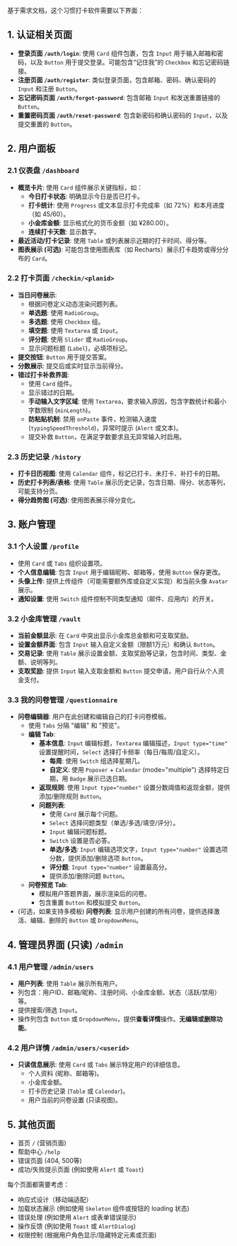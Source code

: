 基于需求文档，这个习惯打卡软件需要以下界面：

## 1. 认证相关页面
<!-- AuthDemo.tsx -->
- **登录页面 `/auth/login`**: 使用 `Card` 组件包裹，包含 `Input` 用于输入邮箱和密码，以及 `Button` 用于提交登录。可能包含“记住我”的 `Checkbox` 和忘记密码链接。
- **注册页面 `/auth/register`**: 类似登录页面，包含邮箱、密码、确认密码的 `Input` 和注册 `Button`。
- **忘记密码页面 `/auth/forgot-password`**: 包含邮箱 `Input` 和发送重置链接的 `Button`。
- **重置密码页面 `/auth/reset-password`**: 包含新密码和确认密码的 `Input`，以及提交重置的 `Button`。

## 2. 用户面板
### 2.1 仪表盘 `/dashboard`
<!-- DashboardDemo.tsx -->
- **概览卡片**: 使用 `Card` 组件展示关键指标，如：
    - **今日打卡状态**: 明确显示今日是否已打卡。
    - **打卡统计**: 使用 `Progress` 或文本显示打卡完成率（如 72%）和本月进度（如 45/60）。
    - **小金库金额**: 显示格式化的货币金额（如 ¥280.00）。
    - **连续打卡天数**: 显示数字。
- **最近活动/打卡记录**: 使用 `Table` 或列表展示近期的打卡时间、得分等。
- **图表展示 (可选)**: 可能包含使用图表库（如 Recharts）展示打卡趋势或得分分布的 `Card`。

### 2.2 打卡页面 `/checkin/<planid>`
<!-- CheckinDemo.tsx & MakeupCheckinDemo.tsx -->
- **当日问卷展示**:
    - 根据问卷定义动态渲染问题列表。
    - **单选题**: 使用 `RadioGroup`。
    - **多选题**: 使用 `Checkbox` 组。
    - **填空题**: 使用 `Textarea` 或 `Input`。
    - **评分题**: 使用 `Slider` 或 `RadioGroup`。
    - 显示问题标题 (`Label`)，必填项标记。
- **提交按钮**: `Button` 用于提交答案。
- **分数展示**: 提交后或实时显示当前得分。
- **错过打卡补救界面**:
    - 使用 `Card` 组件。
    - 显示错过的日期。
    - **手动输入文字区域**: 使用 `Textarea`，要求输入原因，包含字数统计和最小字数限制 (`minLength`)。
    - **防粘贴机制**: 禁用 `onPaste` 事件，检测输入速度 (`typingSpeedThreshold`)，异常时提示 (`Alert` 或文本)。
    - 提交补救 `Button`，在满足字数要求且无异常输入时启用。

### 2.3 历史记录 `/history`
<!-- HistoryDemo.tsx -->
- **打卡日历视图**: 使用 `Calendar` 组件，标记已打卡、未打卡、补打卡的日期。
- **历史打卡列表/表格**: 使用 `Table` 展示历史记录，包含日期、得分、状态等列，可能支持分页。
- **得分趋势图 (可选)**: 使用图表展示得分变化。

## 3. 账户管理
### 3.1 个人设置 `/profile`
<!-- SettingsDemo.tsx -->
- 使用 `Card` 或 `Tabs` 组织设置项。
- **个人信息编辑**: 包含 `Input` 用于编辑昵称、邮箱等，使用 `Button` 保存更改。
- **头像上传**: 提供上传组件（可能需要额外库或自定义实现）和当前头像 `Avatar` 展示。
- **通知设置**: 使用 `Switch` 组件控制不同类型通知（邮件、应用内）的开关。

### 3.2 小金库管理 `/vault`
<!-- VaultDemo.tsx -->
- **当前金额显示**: 在 `Card` 中突出显示小金库总金额和可支取奖励。
- **设置金额界面**: 包含 `Input` 输入自定义金额（限额1万元）和确认 `Button`。
- **交易记录**: 使用 `Table` 展示设置金额、支取奖励等记录，包含时间、类型、金额、说明等列。
- **支取奖励**: 提供 `Input` 输入支取金额和 `Button` 提交申请，用户自行从个人资金支付。

### 3.3 我的问卷管理 `/questionnaire`
<!-- QuestionnaireDemo.tsx -->
- **问卷编辑器**: 用户在此创建和编辑自己的打卡问卷模板。
    - 使用 `Tabs` 分隔 "编辑" 和 "预览"。
    - **编辑 Tab**:
        - **基本信息**: `Input` 编辑标题，`Textarea` 编辑描述，`Input type="time"` 设置提醒时间，`Select` 选择打卡频率（每日/每周/自定义）。
            - **每周**: 使用 `Switch` 组选择星期几。
            - **自定义**: 使用 `Popover` + `Calendar` (mode="multiple") 选择特定日期，用 `Badge` 展示已选日期。
        - **返现规则**: 使用 `Input type="number"` 设置分数阈值和返现金额，提供添加/删除规则 `Button`。
        - **问题列表**:
            - 使用 `Card` 展示每个问题。
            - `Select` 选择问题类型（单选/多选/填空/评分）。
            - `Input` 编辑问题标题。
            - `Switch` 设置是否必答。
            - **单选/多选**: `Input` 编辑选项文字，`Input type="number"` 设置选项分数，提供添加/删除选项 `Button`。
            - **评分题**: `Input type="number"` 设置最高分。
            - 提供添加/删除问题 `Button`。
    - **问卷预览 Tab**:
        - 模拟用户答题界面，展示渲染后的问卷。
        - 包含重置 `Button` 和模拟提交 `Button`。
- (可选，如果支持多模板) **问卷列表**: 显示用户创建的所有问卷，提供选择激活、编辑、删除的 `Button` 或 `DropdownMenu`。

## 4. 管理员界面 (只读) `/admin`

### 4.1 用户管理 `/admin/users`
<!-- UserManagementDemo.tsx -->
- **用户列表**: 使用 `Table` 展示所有用户。
- 列包含：用户ID、邮箱/昵称、注册时间、小金库金额、状态（活跃/禁用）等。
- 提供搜索/筛选 `Input`。
- 操作列包含 `Button` 或 `DropdownMenu`，提供**查看详情**操作。**无编辑或删除功能**。

### 4.2 用户详情 `/admin/users/<userid>`
- **只读信息展示**: 使用 `Card` 或 `Tabs` 展示特定用户的详细信息。
    - 个人资料 (昵称、邮箱等)。
    - 小金库金额。
    - 打卡历史记录 (`Table` 或 `Calendar`)。
    - 用户当前的问卷设置 (只读视图)。

## 5. 其他页面
- 首页 `/` (营销页面)
- 帮助中心 `/help`
- 错误页面 (404, 500等)
- 成功/失败提示页面 (例如使用 `Alert` 或 `Toast`)

每个页面都需要考虑：
- 响应式设计（移动端适配）
- 加载状态展示 (例如使用 `Skeleton` 组件或按钮的 loading 状态)
- 错误处理 (例如使用 `Alert` 或表单错误提示)
- 操作反馈 (例如使用 `Toast` 或 `AlertDialog`)
- 权限控制 (根据用户角色显示/隐藏特定元素或页面)